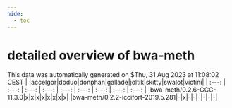 ```yaml
---
hide:
  - toc
---
```


detailed overview of bwa-meth
=============================


This data was automatically generated on $Thu, 31 Aug 2023 at 11:08:02 CEST
| |accelgor|doduo|donphan|gallade|joltik|skitty|swalot|victini|
| :---: | :---: | :---: | :---: | :---: | :---: | :---: | :---: | :---: |
|bwa-meth/0.2.6-GCC-11.3.0|x|x|x|x|x|x|x|x|
|bwa-meth/0.2.2-iccifort-2019.5.281|-|x|-|-|-|-|-|-|
